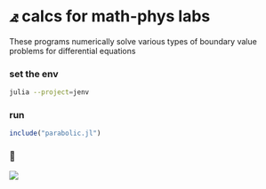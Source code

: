 # ⦨ calcs for math-phys labs
These programs numerically solve various types
of boundary value problems for differential equations 

### set the env
```bash
julia --project=jenv
```

### run
```julia
include("parabolic.jl")
```

### 
![]("img/newplot.png")

